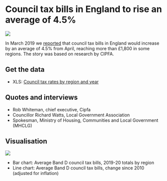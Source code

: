 # Council tax bills in England to rise an average of 4.5%

![](https://ichef.bbci.co.uk/news/624/cpsprodpb/3492/production/_105885431_regionalctax-nc.png)

In March 2019 we [reported](https://www.bbc.co.uk/news/uk-england-47442652) that council tax bills in England would increase by an average of 4.5% from April, reaching more than £1,800 in some regions. The story was based on research by CIPFA.

## Get the data

* XLS: [Council tax rates by region and year](https://github.com/BBC-Data-Unit/counciltaxrises/blob/master/counciltaxBBCTable_regions.xlsx)

## Quotes and interviews

* Rob Whiteman, chief executive, Cipfa
* Councillor Richard Watts, Local Government Association
* Spokesman, Ministry of Housing, Communities and Local Government (MHCLG)

## Visualisation

![](https://ichef.bbci.co.uk/news/624/cpsprodpb/11B0A/production/_105885427_counciltaxadjust2-nc.png)

* Bar chart: Average Band D council tax bills, 2019-20 totals by region
* Line chart: Average Band D council tax bills, change since 2010 (adjusted for inflation)
